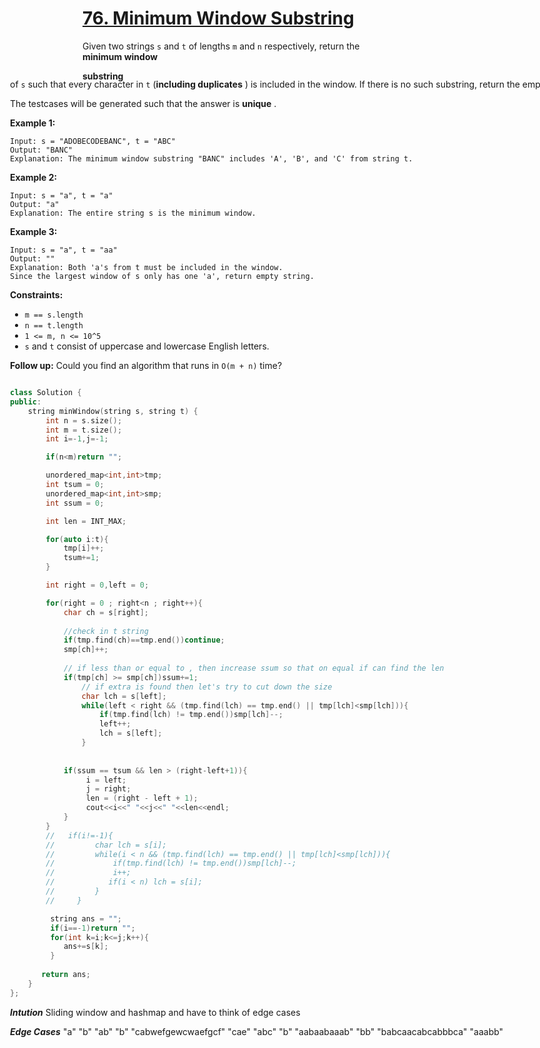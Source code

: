 # [76. Minimum Window Substring](https://leetcode.com/problems/minimum-window-substring/description/)

Given two strings `s` and `t` of lengths `m` and `n` respectively, return the **minimum window**  <div aria-expanded="false" data-headlessui-state="" id="headlessui-popover-button-:r2j:">**substring** <div style="position: fixed; z-index: 40; inset: 0px auto auto 0px; transform: translate(112px, 203px);"> of `s` such that every character in `t` (**including duplicates** ) is included in the window. If there is no such substring, return the empty string `""`.

The testcases will be generated such that the answer is **unique** .

**Example 1:** 

```
Input: s = "ADOBECODEBANC", t = "ABC"
Output: "BANC"
Explanation: The minimum window substring "BANC" includes 'A', 'B', and 'C' from string t.
```

**Example 2:** 

```
Input: s = "a", t = "a"
Output: "a"
Explanation: The entire string s is the minimum window.
```

**Example 3:** 

```
Input: s = "a", t = "aa"
Output: ""
Explanation: Both 'a's from t must be included in the window.
Since the largest window of s only has one 'a', return empty string.
```

**Constraints:** 

- `m == s.length`
- `n == t.length`
- `1 <= m, n <= 10^5`
- `s` and `t` consist of uppercase and lowercase English letters.

**Follow up:**  Could you find an algorithm that runs in `O(m + n)` time?  

```cpp

class Solution {
public:
    string minWindow(string s, string t) {
        int n = s.size();
        int m = t.size();
        int i=-1,j=-1;

        if(n<m)return "";

        unordered_map<int,int>tmp;
        int tsum = 0;
        unordered_map<int,int>smp;
        int ssum = 0;

        int len = INT_MAX;

        for(auto i:t){
            tmp[i]++;
            tsum+=1;
        }

        int right = 0,left = 0;

        for(right = 0 ; right<n ; right++){
            char ch = s[right];
            
            //check in t string
            if(tmp.find(ch)==tmp.end())continue;
            smp[ch]++;
            
            // if less than or equal to , then increase ssum so that on equal if can find the len
            if(tmp[ch] >= smp[ch])ssum+=1;
                // if extra is found then let's try to cut down the size 
                char lch = s[left];
                while(left < right && (tmp.find(lch) == tmp.end() || tmp[lch]<smp[lch])){
                    if(tmp.find(lch) != tmp.end())smp[lch]--;
                    left++;
                    lch = s[left];
                }
        
            
            if(ssum == tsum && len > (right-left+1)){
                 i = left;
                 j = right;
                 len = (right - left + 1);
                 cout<<i<<" "<<j<<" "<<len<<endl;
            }
        } 
        //   if(i!=-1){
        //         char lch = s[i];
        //         while(i < n && (tmp.find(lch) == tmp.end() || tmp[lch]<smp[lch])){
        //             if(tmp.find(lch) != tmp.end())smp[lch]--;
        //             i++;
        //            if(i < n) lch = s[i];
        //         }
        //     }

         string ans = "";
         if(i==-1)return "";
         for(int k=i;k<=j;k++){
            ans+=s[k];
         }    
       
       return ans;
    }
};

```  

***Intution*** 
Sliding window and hashmap and have to think of edge cases 

***Edge Cases***
"a" "b"
"ab" "b"
"cabwefgewcwaefgcf" "cae"
"abc" "b"
"aabaabaaab" "bb"
"babcaacabcabbbca" "aaabb"